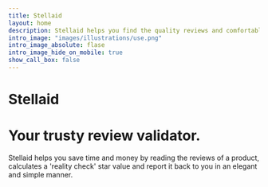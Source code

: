 ```yaml
---
title: Stellaid
layout: home
description: Stellaid helps you find the quality reviews and comfortably summarize them into a single value.
intro_image: "images/illustrations/use.png"
intro_image_absolute: flase
intro_image_hide_on_mobile: true
show_call_box: false
---
```


# Stellaid
# Your trusty review validator.

Stellaid helps you save time and money by reading the reviews of a product, calculates a 'reality check' star value and report it back to you in an elegant and simple manner.
